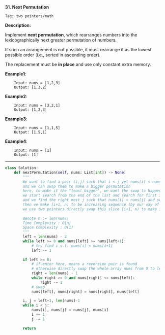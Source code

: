 **31. Next Permutation**

```Tag: two pointers/math```

**Description:**

Implement **next permutation**, which rearranges numbers into the lexicographically next greater permutation of numbers.

If such an arrangement is not possible, it must rearrange it as the lowest possible order (i.e., sorted in ascending order).

The replacement must be **in place** and use only constant extra memory.

**Example1**:

        Input: nums = [1,2,3]
        Output: [1,3,2]

**Example2**:

        Input: nums = [3,2,1]
        Output: [1,2,3]
  
**Example3**:

        Input: nums = [1,1,5]
        Output: [1,5,1]
        
**Example4**:

        Input: nums = [1]
        Output: [1]
          
-----------

```python
class Solution:
    def nextPermutation(self, nums: List[int]) -> None:
        """
        We want to find a pair (i,j) such that i < j yet nums[i] < nums[j]
        and we can swap them to make a bigger permutation
        here, to make it the "least bigger", we want the swap to happen as right position at possible
        we start search from the end of the list and search for first i, s.t. nums[i] < nums[i+1]
        and we find the right most j such that nums[i] < nums[j] and swap them
        then we make [i+1, n) to be increasing sequence (by our way of process, it's decreasing now)
        we use two pointers directly swap this slice [i+1, n) to make it increasing
        
        denote n := len(nums)
        Time Complexity : O(n)
        Space Complexity : O(1)
        """
        left = len(nums) - 2
        while left >= 0 and nums[left] >= nums[left+1]:
            # try find i s.t. nums[i] < nums[i+1]
            left -= 1
            
        if left >= 0:
            # if enter here, means a reversion pair is found
            # otherwise directly swap the whole array nums from 0 to len(nums)
            right = len(nums) - 1
            while right >= 0 and nums[right] <= nums[left]:
                right -= 1
            # swap
            nums[left], nums[right] = nums[right], nums[left]
            
        i, j = left+1, len(nums)-1
        while i < j:
            nums[i], nums[j] = nums[j], nums[i]
            i += 1
            j -= 1
        
        return
```

